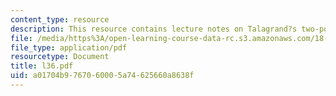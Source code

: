 ```yaml
---
content_type: resource
description: This resource contains lecture notes on Talagrand?s two-point inequality.
file: /media/https%3A/open-learning-course-data-rc.s3.amazonaws.com/18-465-topics-in-statistics-statistical-learning-theory-spring-2007/a01704b9767060005a74625660a8638f_l36.pdf
file_type: application/pdf
resourcetype: Document
title: l36.pdf
uid: a01704b9-7670-6000-5a74-625660a8638f
---
```


